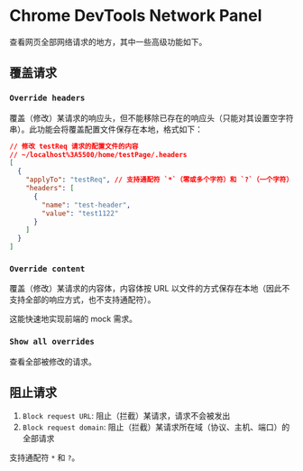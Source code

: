 # Chrome DevTools Network Panel

查看网页全部网络请求的地方，其中一些高级功能如下。

## 覆盖请求

### `Override headers`

覆盖（修改）某请求的响应头，但不能移除已存在的响应头（只能对其设置空字符串）。此功能会将覆盖配置文件保存在本地，格式如下：

```json
// 修改 testReq 请求的配置文件的内容
// ~/localhost%3A5500/home/testPage/.headers
[
  {
    "applyTo": "testReq", // 支持通配符 `*`（零或多个字符）和 `?`（一个字符）
    "headers": [
      {
        "name": "test-header",
        "value": "test1122"
      }
    ]
  }
]
```

### `Override content`

覆盖（修改）某请求的内容体，内容体按 URL 以文件的方式保存在本地（因此不支持全部的响应方式，也不支持通配符）。

这能快速地实现前端的 mock 需求。

### `Show all overrides`

查看全部被修改的请求。

## 阻止请求

1. `Block request URL`: 阻止（拦截）某请求，请求不会被发出
2. `Block request domain`: 阻止（拦截）某请求所在域（协议、主机、端口）的全部请求

支持通配符 `*` 和 `?`。
